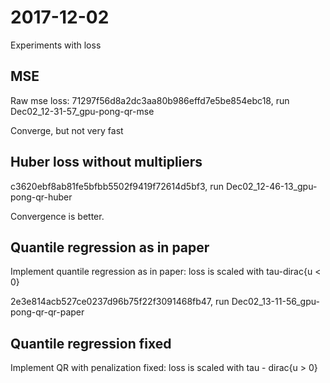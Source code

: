 # 2017-12-02

Experiments with loss

## MSE
Raw mse loss: 71297f56d8a2dc3aa80b986effd7e5be854ebc18, run Dec02_12-31-57_gpu-pong-qr-mse

Converge, but not very fast

## Huber loss without multipliers

c3620ebf8ab81fe5bfbb5502f9419f72614d5bf3, run Dec02_12-46-13_gpu-pong-qr-huber

Convergence is better.

## Quantile regression as in paper

Implement quantile regression as in paper: loss is scaled with tau-dirac{u < 0}

2e3e814acb527ce0237d96b75f22f3091468fb47, run Dec02_13-11-56_gpu-pong-qr-qr-paper

## Quantile regression fixed

Implement QR with penalization fixed: loss is scaled with tau - dirac{u > 0}

